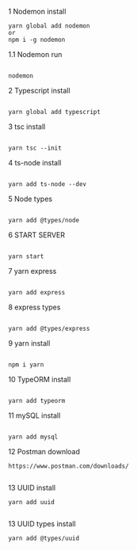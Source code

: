 1 Nodemon install

```
yarn global add nodemon
or
npm i -g nodemon
```

1.1 Nodemon run

```

nodemon

```

2 Typescript install

```

yarn global add typescript

```

3 tsc install

```

yarn tsc --init

```

4 ts-node install

```

yarn add ts-node --dev

```

5 Node types

```

yarn add @types/node

```

6 START SERVER

```

yarn start

```

7 yarn express

```

yarn add express

```

8 express types

```

yarn add @types/express

```

9 yarn install

```

npm i yarn

```

10 TypeORM install

```

yarn add typeorm

```

11 mySQL install

```

yarn add mysql

```

12 Postman download

```
https://www.postman.com/downloads/


```

13 UUID install

```
yarn add uuid


```

13 UUID types install

```
yarn add @types/uuid


```
